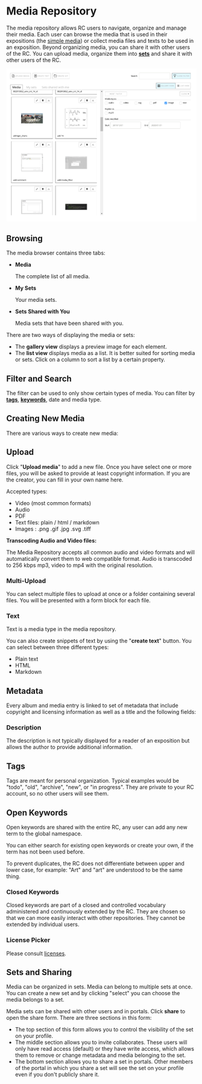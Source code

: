 # Media Repository

The media repository allows RC users to navigate, organize and manage
their media. Each user can browse the media that is used in their
expositions (the [simple
media](https://guide.researchcatalogue.net/#simple-media)) or collect
media files and texts to be used in an exposition. Beyond
organizing media, you can share it with other users of the RC. You can
upload media, organize them into [__sets__](#sets) and share it with
other users of the RC.


![Media repository](images/media-repository.png "the media repository")


## Browsing


The media browser contains three tabs:

* __Media__

	The complete list of all media.

* __My Sets__

	Your media sets.
	
* __Sets Shared with You__

	Media sets that have been shared with you.
	
	
There are two ways of displaying the media or sets:

* The __gallery view__ displays a preview image for each element.
* The __list view__ displays media as a list. It is better suited for sorting media or sets.  Click
  on a column to sort a list by a certain property.

## Filter and Search

The filter can be used to only show certain types of media. You can filter by 
[__tags__](#tags), [__keywords__](#keywords), date and media type.


## Creating New Media

There are various ways to create new media:

## Upload

Click "__Upload media__" to add a new file. Once you have select one or
more files, you will be asked to provide at least copyright
information. If you are the creator, you can fill in your own name
here.

Accepted types:

* Video (most common formats)
* Audio
* PDF
* Text files: plain / html / markdown
* Images : .png .gif .jpg .svg .tiff

__Transcoding Audio and Video files:__

The Media Repository accepts all common audio and video formats and
will automatically convert them to web compatible format.  Audio is
transcoded to 256 kbps mp3, video to mp4 with the original resolution.

### Multi-Upload

You can select multiple files to upload at once or a folder containing
several files. You will be presented with a form block for each
file. 


### Text

Text is a media type in the media repository.

You can also create snippets of text by using the "__create text__" button.
You can select between three different types:

* Plain text
* HTML
* Markdown 

## Metadata

Every album and media entry is linked to set of metadata that include
copyright and licensing information as well as a title and the
following fields:

### Description

The description is not typically displayed for a reader of an
exposition but allows the author to provide additional information.

## Tags

Tags are meant for personal organization. Typical examples would be
"todo", "old", "archive", "new", or "in progress". They are private to
your RC account, so no other users will see them.

<a id="keywords"></a>

## Open Keywords

Open keywords are shared with the entire RC, any user can add any new
term to the global namespace.

You can either search for existing open keywords or create your own,
if the term has not been used before.

To prevent duplicates, the RC does not differentiate between upper and
lower case, for example: "Art" and "art" are understood to be the same
thing.

### Closed Keywords

Closed keywords are part of a closed and controlled vocabulary
administered and continuously extended by the RC. They are chosen so
that we can more easily interact with other repositories. They cannot
be extended by individual users.

<a id="sets"></a>

### License Picker

Please consult [licenses](#licenses).

## Sets and Sharing

Media can be organized in sets. Media can belong to multiple sets at
once. You can create a new set and by clicking "select" you can
choose the media belongs to a set.

Media sets can be shared with other users and in portals. Click
__share__ to open the share form. There are three sections in this
form:

* The top section of this form allows you to control the visibility of
  the set on your profile.
* The middle section allows you to invite collaborates. These users
  will only have read access (default) or they have write access,
  which allows them to remove or change metadata and media belonging
  to the set.
* The bottom section allows you to share a set in portals. Other
  members of the portal in which you share a set will see the set on
  your profile even if you don't publicly share it.
